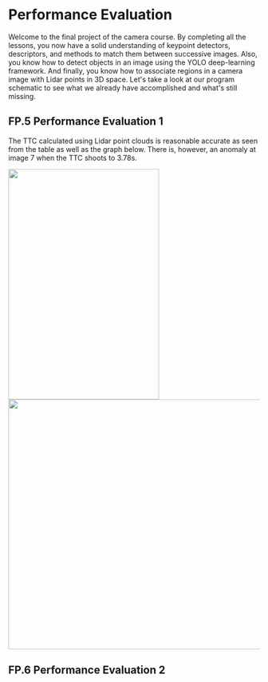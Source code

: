 # Performance Evaluation

Welcome to the final project of the camera course. By completing all the lessons, you now have a solid understanding of keypoint detectors, descriptors, and methods to match them between successive images. Also, you know how to detect objects in an image using the YOLO deep-learning framework. And finally, you know how to associate regions in a camera image with Lidar points in 3D space. Let's take a look at our program schematic to see what we already have accomplished and what's still missing.



## FP.5 Performance Evaluation 1

The TTC calculated using Lidar point clouds is reasonable accurate as seen from the table as well as the graph below. There is, however, an anomaly at image 7 when the TTC shoots to 3.78s.

<img src="misc/LiDAR_Summary.png" width="302" height="461" />

<img src="misc/LiDAR_TTC_Graph.png" width="808" height="500" />

## FP.6 Performance Evaluation 2


